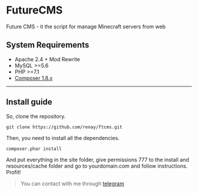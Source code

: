 # FutureCMS
Future CMS - it the script for manage Minecraft servers from web

## System Requirements
* Apache 2.4 + Mod Rewrite
* MySQL >=5.6
* PHP >=7.1
* [Composer 1.8.x](https://getcomposer.org/doc/00-intro.md#installation-linux-unix-macos)


---

## Install guide

So, clone the repository.
```
git clone https://github.com/renay/ftcms.git
```

Then, you need to install all the dependencies.
```
composer.phar install
```

And put everything in the site folder, give permissions 777 to the install and resources/cache folder and go to yourdomain.com and follow instructions. Profit!

> You can contact with me through [telegram](http://t.me/renaay)
